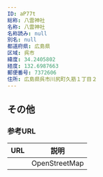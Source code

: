 ```yaml
---
ID: aP77t
総称: 八雲神社
名称: 八雲神社
名称読み: null
別名: null
都道府県: 広島県
区域: 呉市
緯度: 34.2405802
経度: 132.6987663
郵便番号: 7372606
住所: 広島県呉市川尻町久筋１丁目２
---
```


## その他

### 参考URL

| URL | 説明          |
| --- | ------------- |
|     | OpenStreetMap |
